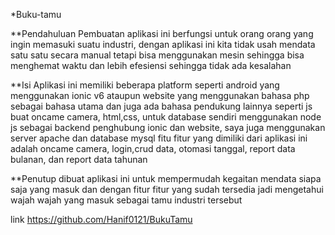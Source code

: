 *Buku-tamu

**Pendahuluan
Pembuatan aplikasi ini berfungsi untuk orang orang yang ingin memasuki suatu industri, dengan aplikasi ini kita tidak usah mendata satu satu secara manual tetapi bisa menggunakan mesin sehingga bisa menghemat waktu dan lebih efesiensi sehingga tidak ada kesalahan

**Isi
Aplikasi ini memiliki beberapa platform seperti android yang menggunakan ionic v6 ataupun website yang menggunakan bahasa php sebagai bahasa utama dan juga ada bahasa pendukung lainnya seperti js buat oncame camera, html,css, untuk database sendiri menggunakan node js sebagai backend penghubung ionic dan website, saya juga menggunakan server apache dan database mysql
fitu fitur yang dimiliki dari aplikasi ini adalah
oncame camera, login,crud data, otomasi tanggal, report data bulanan, dan report data tahunan

**Penutup
dibuat aplikasi ini untuk mempermudah kegaitan mendata siapa saja yang masuk dan dengan fitur fitur yang sudah tersedia jadi mengetahui wajah wajah yang masuk sebagai tamu industri tersebut 

link
https://github.com/Hanif0121/BukuTamu

